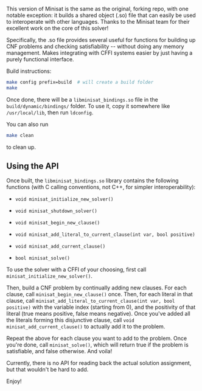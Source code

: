 This version of Minisat is the same as the original, forking repo, with one
notable exception: it builds a shared object (.so) file that can easily be
used to interoperate with other languages. Thanks to the Minisat team for their excellent work on the core of this solver!

Specifically, the .so file provides several useful for functions for building
up CNF problems and checking satisfiability -- without doing any memory
management. Makes integrating with CFFI systems easier by just having a purely
functional interface.

Build instructions:
```bash
make config prefix=build  # will create a build folder
make
```

Once done, there will be a `libminisat_bindings.so` file in the `build/dynamic/bindings/` folder. To use it, copy it somewhere like `/usr/local/lib`, then run `ldconfig`.

You can also run
```bash
make clean
```
to clean up.


## Using the API

Once built, the `libminisat_bindings.so` library contains the following functions (with C calling conventions, not C++, for simpler interoperability):


- `void minisat_initialize_new_solver()`

- `void minisat_shutdown_solver()`

- `void minisat_begin_new_clause()`

- `void minisat_add_literal_to_current_clause(int var, bool positive)`

- `void minisat_add_current_clause()`

- `bool minisat_solve()`


To use the solver with a CFFI of your choosing, first call `minisat_initialize_new_solver()`.

Then, build a CNF problem by continually adding new clauses. For each clause, call `minisat_begin_new_clause()` once. Then, for each literal in that clause, call `minisat_add_literal_to_current_clause(int var, bool positive)` with the variable index (starting from 0), and the positivity of that literal (true means positive, false means negative). Once you've added all the literals forming this disjunctive clause, call `void minisat_add_current_clause()` to actually add it to the problem.

Repeat the above for each clause you want to add to the problem. Once you're done, call `minisat_solve()`, which will return true if the problem is satisfiable, and false otherwise. And voila!

Currently, there is no API for reading back the actual solution assignment, but that wouldn't be hard to add.

Enjoy!
